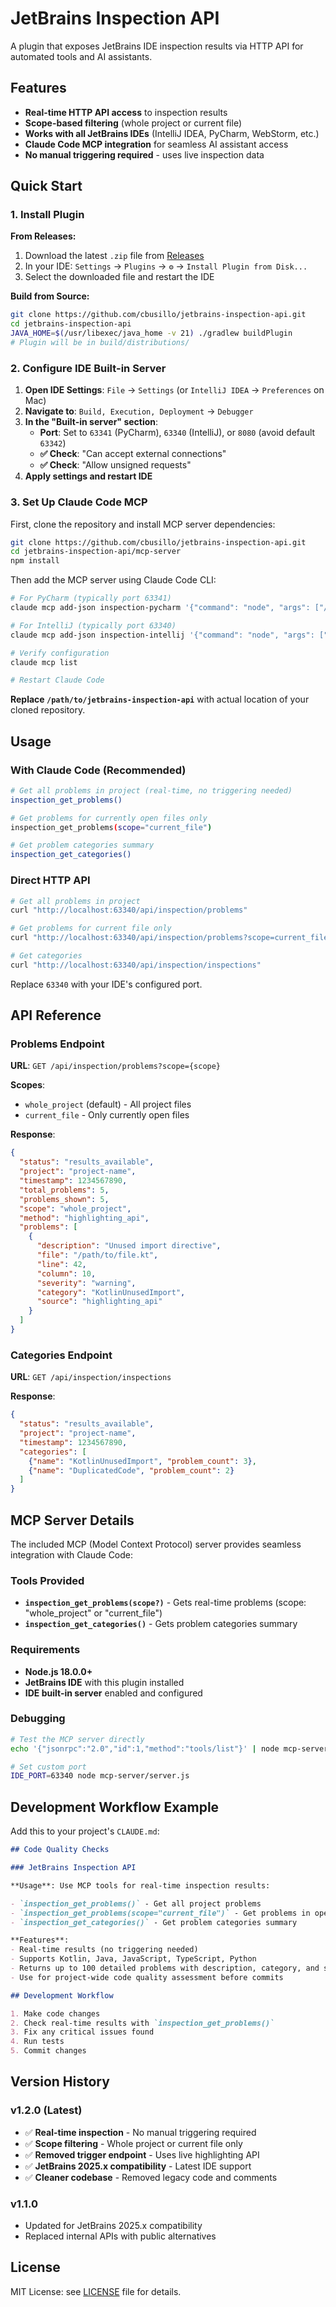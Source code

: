 # JetBrains Inspection API

A plugin that exposes JetBrains IDE inspection results via HTTP API for automated tools and AI assistants.

## Features

- **Real-time HTTP API access** to inspection results
- **Scope-based filtering** (whole project or current file)
- **Works with all JetBrains IDEs** (IntelliJ IDEA, PyCharm, WebStorm, etc.)
- **Claude Code MCP integration** for seamless AI assistant access
- **No manual triggering required** - uses live inspection data

## Quick Start

### 1. Install Plugin
**From Releases:**
1. Download the latest `.zip` file from [Releases](https://github.com/cbusillo/jetbrains-inspection-api/releases)
2. In your IDE: `Settings` → `Plugins` → `⚙️` → `Install Plugin from Disk...`
3. Select the downloaded file and restart the IDE

**Build from Source:**
```bash
git clone https://github.com/cbusillo/jetbrains-inspection-api.git
cd jetbrains-inspection-api
JAVA_HOME=$(/usr/libexec/java_home -v 21) ./gradlew buildPlugin
# Plugin will be in build/distributions/
```

### 2. Configure IDE Built-in Server
1. **Open IDE Settings**: `File` → `Settings` (or `IntelliJ IDEA` → `Preferences` on Mac)
2. **Navigate to**: `Build, Execution, Deployment` → `Debugger`
3. **In the "Built-in server" section**:
   - **Port**: Set to `63341` (PyCharm), `63340` (IntelliJ), or `8080` (avoid default `63342`)
   - **✅ Check**: "Can accept external connections" 
   - **✅ Check**: "Allow unsigned requests"
4. **Apply settings and restart IDE**

### 3. Set Up Claude Code MCP

First, clone the repository and install MCP server dependencies:

```bash
git clone https://github.com/cbusillo/jetbrains-inspection-api.git
cd jetbrains-inspection-api/mcp-server
npm install
```

Then add the MCP server using Claude Code CLI:

```bash
# For PyCharm (typically port 63341)
claude mcp add-json inspection-pycharm '{"command": "node", "args": ["/path/to/jetbrains-inspection-api/mcp-server/server.js"], "env": {"IDE_PORT": "63341"}}'

# For IntelliJ (typically port 63340)  
claude mcp add-json inspection-intellij '{"command": "node", "args": ["/path/to/jetbrains-inspection-api/mcp-server/server.js"], "env": {"IDE_PORT": "63340"}}'

# Verify configuration
claude mcp list

# Restart Claude Code
```

**Replace `/path/to/jetbrains-inspection-api`** with actual location of your cloned repository.

## Usage

### With Claude Code (Recommended)
```bash
# Get all problems in project (real-time, no triggering needed)
inspection_get_problems()

# Get problems for currently open files only
inspection_get_problems(scope="current_file")

# Get problem categories summary
inspection_get_categories()
```

### Direct HTTP API
```bash
# Get all problems in project
curl "http://localhost:63340/api/inspection/problems"

# Get problems for current file only
curl "http://localhost:63340/api/inspection/problems?scope=current_file"

# Get categories  
curl "http://localhost:63340/api/inspection/inspections"
```

Replace `63340` with your IDE's configured port.

## API Reference

### Problems Endpoint
**URL**: `GET /api/inspection/problems?scope={scope}`

**Scopes**:
- `whole_project` (default) - All project files
- `current_file` - Only currently open files

**Response**:
```json
{
  "status": "results_available",
  "project": "project-name",
  "timestamp": 1234567890,
  "total_problems": 5,
  "problems_shown": 5,
  "scope": "whole_project",
  "method": "highlighting_api",
  "problems": [
    {
      "description": "Unused import directive",
      "file": "/path/to/file.kt",
      "line": 42,
      "column": 10,
      "severity": "warning",
      "category": "KotlinUnusedImport",
      "source": "highlighting_api"
    }
  ]
}
```

### Categories Endpoint
**URL**: `GET /api/inspection/inspections`

**Response**:
```json
{
  "status": "results_available",
  "project": "project-name", 
  "timestamp": 1234567890,
  "categories": [
    {"name": "KotlinUnusedImport", "problem_count": 3},
    {"name": "DuplicatedCode", "problem_count": 2}
  ]
}
```

## MCP Server Details

The included MCP (Model Context Protocol) server provides seamless integration with Claude Code:

### Tools Provided
- **`inspection_get_problems(scope?)`** - Gets real-time problems (scope: "whole_project" or "current_file")
- **`inspection_get_categories()`** - Gets problem categories summary

### Requirements
- **Node.js 18.0.0+**
- **JetBrains IDE** with this plugin installed
- **IDE built-in server** enabled and configured

### Debugging
```bash
# Test the MCP server directly
echo '{"jsonrpc":"2.0","id":1,"method":"tools/list"}' | node mcp-server/server.js

# Set custom port
IDE_PORT=63340 node mcp-server/server.js
```

## Development Workflow Example

Add this to your project's `CLAUDE.md`:

```markdown
## Code Quality Checks

### JetBrains Inspection API

**Usage**: Use MCP tools for real-time inspection results:

- `inspection_get_problems()` - Get all project problems
- `inspection_get_problems(scope="current_file")` - Get problems in open files only  
- `inspection_get_categories()` - Get problem categories summary

**Features**: 
- Real-time results (no triggering needed)
- Supports Kotlin, Java, JavaScript, TypeScript, Python
- Returns up to 100 detailed problems with description, category, and severity
- Use for project-wide code quality assessment before commits

## Development Workflow

1. Make code changes
2. Check real-time results with `inspection_get_problems()`
3. Fix any critical issues found
4. Run tests
5. Commit changes
```

## Version History

### v1.2.0 (Latest)
- ✅ **Real-time inspection** - No manual triggering required
- ✅ **Scope filtering** - Whole project or current file only
- ✅ **Removed trigger endpoint** - Uses live highlighting API
- ✅ **JetBrains 2025.x compatibility** - Latest IDE support
- ✅ **Cleaner codebase** - Removed legacy code and comments

### v1.1.0
- Updated for JetBrains 2025.x compatibility
- Replaced internal APIs with public alternatives

## License

MIT License: see [LICENSE](LICENSE) file for details.